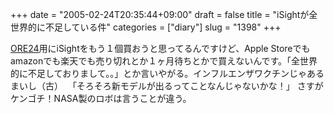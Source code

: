 +++
date = "2005-02-24T20:35:44+09:00"
draft = false
title = "iSightが全世界的に不足している件"
categories = ["diary"]
slug = "1398"
+++

<a href="http://hbkr.jp/live.html">ORE24</a>用にiSightをもう１個買おうと思ってるんですけど、Apple Storeでもamazonでも楽天でも売り切れとか１ヶ月待ちとかで買えないんです。「全世界的に不足しておりまして。。」とか言いやがる。インフルエンザワクチンじゃあるまいし（古）
<img src="http://ieiriblog.jugem.jp/?image=4129" alt="" />
「そろそろ新モデルが出るってことなんじゃないかな！」
さすがケンゴチ！NASA製のロボは言うことが違う。
